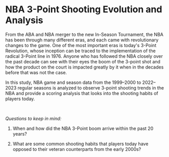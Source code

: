 # NBA 3-Point Shooting Evolution and Analysis

From the ABA and NBA merger to the new In-Season Tournament, the NBA has been through many different eras, and each came with revolutionary changes to the game. One of the most important eras is today's 3-Point Revolution, whose inception can be traced to the implementation of the radical 3-Point line in 1976. Anyone who has followed the NBA closely over the past decade can see with their eyes the boom of the 3-point shot and how the product on the court is impacted greatly by it when in the decades before that was not the case.

In this study, NBA game and season data from the 1999–2000 to 2022–2023 regular seasons is analyzed to observe 3-point shooting trends in the NBA and provide a scoring analysis that looks into the shooting habits of players today.

<br>

*Questions to keep in mind:*

1. When and how did the NBA 3-Point boom arrive within the past 20 years?

2. What are some common shooting habits that players today have opposed to their veteran counterparts from the early 2000s?
